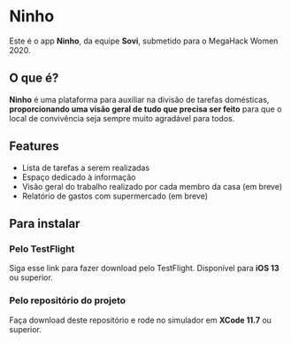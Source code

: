 # Ninho

Este é o app **Ninho**, da equipe **Sovi**, submetido para o MegaHack Women 2020.

## O que é?

**Ninho** é uma plataforma para auxiliar na divisão de tarefas domésticas, **proporcionando uma visão geral de tudo que precisa ser feito** para que o local de convivência seja sempre muito agradável para todos.

## Features

- Lista de tarefas a serem realizadas
- Espaço dedicado à informação
- Visão geral do trabalho realizado por cada membro da casa (em breve)
- Relatório de gastos com supermercado (em breve)

## Para instalar

### Pelo TestFlight
Siga esse link para fazer download pelo TestFlight. Disponível para **iOS 13** ou superior.

### Pelo repositório do projeto
Faça download deste repositório e rode no simulador em **XCode 11.7** ou superior.
